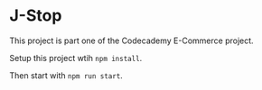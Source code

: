 # J-Stop

This project is part one of the Codecademy E-Commerce project.

Setup this project wtih `npm install`.

Then start with `npm run start`.
